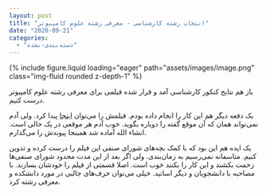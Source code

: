 ```yaml
---
layout: post
title: "انتخاب رشته کارشناسی - معرفی رشته علوم کامپیوتر"
date: "2020-09-21"
categories: 
  - "دسته‌بندی-نشده"
---
```


{% include figure.liquid loading="eager" path="assets/images/image.png" class="img-fluid rounded z-depth-1" %}

باز هم نتایج کنکور کارشناسی آمد و قرار شده فیلمی برای معرفی رشته علوم کامپیوتر درست کنیم.

یک دفعه دیگر هم این کار را انجام داده بودم. فیلمش را می‌توان [اینجا](https://www.aparat.com/v/8qYXn) پیدا کرد. ولی آدم نمی‌تواند همان که آن موقع گفته را دوباره بگوید. خوب آدم هر موقعی در یک حالی است. انشاء الله آماده شد همینجا پیوندش را می‌گذارم.

یک ایده هم این بود که با کمک بچه‌های شورای صنفی این فیلم را درست کرده و تدوین کنیم. متاسفانه نمی‌رسیم به زمان‌بندی. ولی اگر بعد از این مدت محدود شورای صنفی‌ها زحمت بکشند و این کار را بکنند خوب است. اصلا قسمتی از فیلم را خودشان بسازند. با مصاحبه با دانشجویان و دیگر اساتید. خیلی می‌توان حرف‌های جالبی در مورد دانشکده و معرفی رشته کرد.
